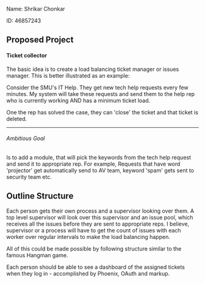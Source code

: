 Name: Shrikar Chonkar

ID:   46857243

## Proposed Project

#### Ticket collector

The basic idea is to create a load balancing ticket manager or issues manager.
This is better illustrated as an example:

Consider the SMU's IT Help. They get new tech help requests every few minutes.
My system will take these requests and send them to the help rep who is currently working AND
has a minimum ticket load.

One the rep has solved the case, they can 'close' the ticket and that ticket is deleted.

-----

###### Ambitious Goal

Is to add a module, that will pick the keywords from the tech help request and send it to appropriate rep. For example,
Requests that have word 'projector' get automatically send to AV team, keyword 'spam' gets sent to security team etc.

## Outline Structure

Each person gets their own process and a supervisor looking over them. A top level supervisor will look over this supervisor and an issue pool, which receives all the issues
before they are sent to appropriate reps. I believe, supervisor or a process will have to get the count of
issues with each worker over regular intervals to make the load balancing happen.

All of this could be made possible by following structure similar to the famous Hangman game.

Each person should be able to see a dashboard of the assigned tickets when they log in - accomplished by Phoenix, OAuth and markup.

